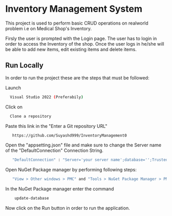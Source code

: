 
# Inventory Management System

This project is used to perform basic CRUD
operations on realworld problem i.e on Medical Shop's
Inventory. 

Firsly the user is prompted with the Login page. 
The user has to login in order to access the Inventory
of the shop. Once the user logs in he/she will be 
able to add new items, edit existing items and 
delete items.


## Run Locally

In order to run the project these are the steps
that must be followed:


Launch 
```bash
  Visual Studio 2022 (Preferabily)
```
Click on 
```bash
  Clone a repository
```
Paste this link in the "Enter a Git repository URL"
```bash
   https://github.com/Suyashd999/InventoryManagement0
```
Open the "appsetting.json" file and make sure to change the Server name of the "DefaultConnection" Connection String.
```bash
   "DefaultConnection" : "Server='your server name';database='';Trusted_Connection=True;"
```
Open NuGet Package manager by performing following steps:
```bash
   "View > Other windows > PMC" and "Tools > NuGet Package Manager > PMC"
```
In the NuGet Package manager enter the command 
```bash
    update-database
```
Now click on the Run button in order to run the application.